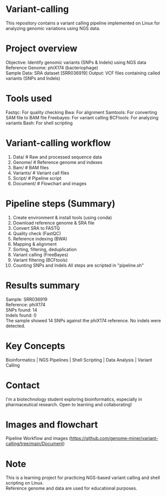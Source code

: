 # Variant-calling
This repository contains a variant calling pipeline implemented on Linux for analyzing genomic variations using NGS data.

# Project overview
Objective: Identify genomic variants (SNPs & Indels) using NGS data  
Reference Genome: phiX174 (bacteriophage)  
Sample Data: SRA dataset [SRR036919]
Output: VCF files containing called variants (SNPs and Indels)

# Tools used
Fastqc: For quality checking
Bwa: For alignment
Samtools: For converting SAM file to BAM file
Freebayes: For variant calling
BCFtools: For analyzing variants 
Bash: For shell scripting

# Variant-calling workflow
1. Data/ # Raw and processed sequence data
2. Genome/ # Reference genome and indexes
3. Bam/ # BAM files
4. Variants/ # Variant call files
5. Script/ # Pipeline script
6. Document/ # Flowchart and images

# Pipeline steps (Summary)

1. Create environment & install tools (using conda)
2. Download reference genome & SRA file
3. Convert SRA to FASTQ
4. Quality check (FastQC)
5. Reference indexing (BWA)
6. Mapping & alignment
7. Sorting, filtering, deduplication
8. Variant calling (FreeBayes)
9. Variant filtering (BCFtools)
10. Counting SNPs and Indels
All steps are scripted in "pipeline.sh"

# Results summary
Sample: SRR036919  
Reference: phiX174  
SNPs found: 14  
Indels found: 0  
The sample showed 14 SNPs against the phiX174 reference. No indels were detected.

# Key Concepts
Bioinformatics | NGS Pipelines | Shell Scripting | Data Analysis | Variant Calling

# Contact
I'm a biotechnology student exploring bioinformatics, especially in pharmaceutical research. Open to learning and collaborating!  

# Images and flowchart
Pipeline Workflow and images (https://github.com/genome-miner/variant-calling/tree/main/Document)

# Note
This is a learning project for practicing NGS-based variant calling and shell scripting on Linux.  
Reference genome and data are used for educational purposes.
